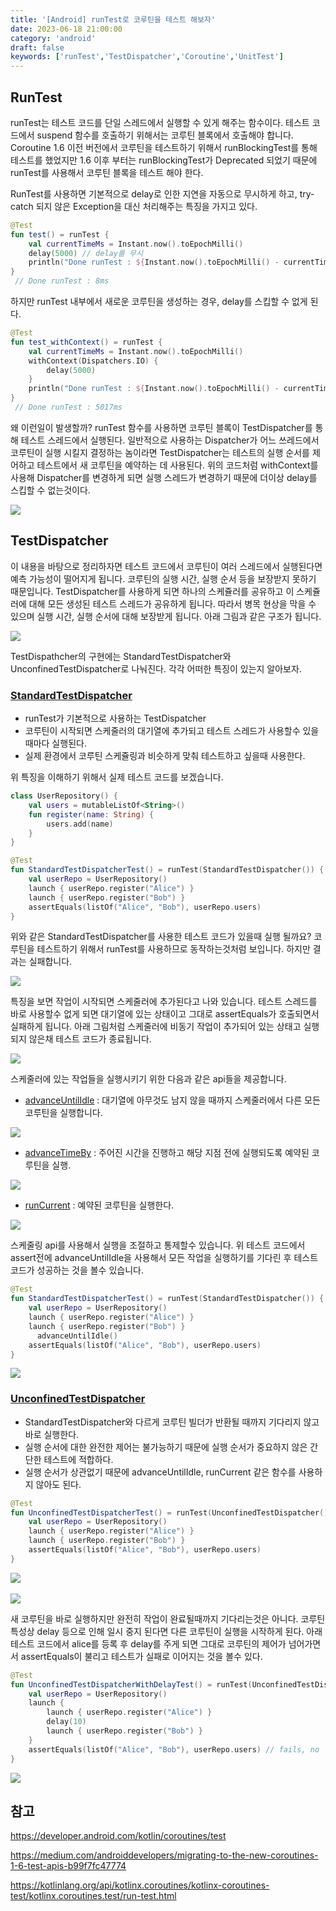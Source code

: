 ```yaml
---
title: '[Android] runTest로 코루틴을 테스트 해보자'
date: 2023-06-18 21:00:00
category: 'android'
draft: false
keywords: ['runTest','TestDispatcher','Coroutine','UnitTest']
---
```


## RunTest
runTest는 테스트 코드를 단일 스레드에서 실행할 수 있게 해주는 함수이다.
테스트 코드에서 suspend 함수를 호출하기 위해서는 코루틴 블록에서 호출해야 합니다.
Coroutine 1.6 이전 버전에서 코루틴을 테스트하기 위해서 runBlockingTest를 통해 테스트를 했었지만 1.6 이후 부터는 runBlockingTest가 Deprecated 되었기 때문에 runTest를 사용해서 코루틴 블록을 테스트 해야 한다.

RunTest를 사용하면 기본적으로 delay로 인한 지연을 자동으로 무시하게 하고, try-catch 되지 않은 Exception을 대신 처리해주는 특징을 가지고 있다.

```kotlin
@Test
fun test() = runTest {
    val currentTimeMs = Instant.now().toEpochMilli()
    delay(5000) // delay를 무시
    println("Done runTest : ${Instant.now().toEpochMilli() - currentTimeMs}ms")
}
 // Done runTest : 8ms
```

하지만 runTest 내부에서 새로운 코루틴을 생성하는 경우, delay를 스킵할 수 없게 된다.

```kotlin
@Test
fun test_withContext() = runTest {
    val currentTimeMs = Instant.now().toEpochMilli()
    withContext(Dispatchers.IO) {
        delay(5000)
    }
    println("Done runTest : ${Instant.now().toEpochMilli() - currentTimeMs}")
}
 // Done runTest : 5017ms
```

왜 이런일이 발생할까? runTest 함수를 사용하면 코루틴 블록이 TestDispatcher를 통해 테스트 스레드에서 실행된다. 일반적으로 사용하는 Dispatcher가 어느 쓰레드에서 코루틴이 실행 시킬지 결정하는 놈이라면 TestDispatcher는 테스트의 실행 순서를 제어하고 테스트에서 새 코루틴을 예약하는 데 사용된다. 위의 코드처럼 withContext를 사용해 Dispatcher를 변경하게 되면 실행 스레드가 변경하기 때문에 더이상 delay를 스킵할 수 없는것이다.

<img src="../../assets/runtest_1.png">

## TestDispatcher
이 내용을 바탕으로 정리하자면 테스트 코드에서 코루틴이 여러 스레드에서 실행된다면 예측 가능성이 떨어지게 됩니다. 코루틴의 실행 시간, 실행 순서 등을 보장받지 못하기 때문입니다. TestDispatcher를 사용하게 되면 하나의 스케쥴러를 공유하고 이 스케쥴러에 대해 모든 생성된 테스트 스레드가 공유하게 됩니다. 따라서 병목 현상을 막을 수 있으며 실행 시간, 실행 순서에 대해 보장받게 됩니다. 아래 그림과 같은 구조가 됩니다.

<img src="../../assets/runtest_2.png">

TestDispathcher의 구현에는 StandardTestDispatcher와 UnconfinedTestDispatcher로 나눠진다. 각각 어떠한 특징이 있는지 알아보자.

### [StandardTestDispatcher](https://kotlinlang.org/api/kotlinx.coroutines/kotlinx-coroutines-test/kotlinx.coroutines.test/-standard-test-dispatcher.html)
- runTest가 기본적으로 사용하는 TestDispatcher
- 코루틴이 시작되면 스케줄러의 대기열에 추가되고 테스트 스레드가 사용할수 있을 때마다 실행된다.
- 실제 환경에서 코루틴 스케쥴링과 비슷하게 맞춰 테스트하고 싶을때 사용한다.

위 특징을 이해하기 위해서 실제 테스트 코드를 보겠습니다.
```kotlin
class UserRepository() {
    val users = mutableListOf<String>()
    fun register(name: String) {
        users.add(name)
    }
}

@Test
fun StandardTestDispatcherTest() = runTest(StandardTestDispatcher()) {
    val userRepo = UserRepository()
    launch { userRepo.register("Alice") }
    launch { userRepo.register("Bob") }
    assertEquals(listOf("Alice", "Bob"), userRepo.users)
}
```

위와 같은 StandardTestDispatcher를 사용한 테스트 코드가 있을때 실행 될까요? 코루틴을 테스트하기 위해서 runTest를 사용하므로 동작하는것처럼 보입니다. 하지만 결과는 실패합니다.

<img src="../../assets/runtest_3.png">

특징을 보면 작업이 시작되면 스케줄러에 추가된다고 나와 있습니다. 테스트 스레드를 바로 사용할수 없게 되면 대기열에 있는 상태이고 그대로 assertEquals가 호출되면서 실패하게 됩니다. 아래 그림처럼 스케줄러에 비동기 작업이 추가되어 있는 상태고 실행되지 않은채 테스트 코드가 종료됩니다.

<img src="../../assets/runtest_4.png">

스케줄러에 있는 작업들을 실행시키기 위한 다음과 같은 api들을 제공합니다.
- [advanceUntilIdle](https://kotlinlang.org/api/kotlinx.coroutines/kotlinx-coroutines-test/kotlinx.coroutines.test/-test-coroutine-scheduler/advance-until-idle.html) : 대기열에 아무것도 남지 않을 때까지 스케줄러에서 다른 모든 코루틴을 실행합니다.
  
<img src="../../assets/runtest_7.png">

- [advanceTimeBy](https://kotlin.github.io/kotlinx.coroutines/kotlinx-coroutines-test/kotlinx.coroutines.test/-test-coroutine-scheduler/advance-time-by.html) : 주어진 시간을 진행하고 해당 지점 전에 실행되도록 예약된 코루틴을 실행.
  
<img src="../../assets/runtest_6.png">

- [runCurrent](https://kotlin.github.io/kotlinx.coroutines/kotlinx-coroutines-test/kotlinx.coroutines.test/-test-coroutine-scheduler/run-current.html) : 예약된 코루틴을 실행한다.
  
<img src="../../assets/runtest_5.png">

스케줄링 api를 사용해서 실행을 조절하고 통제할수 있습니다. 위 테스트 코드에서 assert전에 advanceUntilIdle을 사용해서 모든 작업을 실행하기를 기다린 후 테스트코드가 성공하는 것을 볼수 있습니다.
```kotlin
@Test
fun StandardTestDispatcherTest() = runTest(StandardTestDispatcher()) {
    val userRepo = UserRepository()
    launch { userRepo.register("Alice") }
    launch { userRepo.register("Bob") }
	  advanceUntilIdle()
    assertEquals(listOf("Alice", "Bob"), userRepo.users)
}
```

<img src="../../assets/runtest_10.png">


### [UnconfinedTestDispatcher](https://kotlinlang.org/api/kotlinx.coroutines/kotlinx-coroutines-test/kotlinx.coroutines.test/-unconfined-test-dispatcher.html)
- StandardTestDispatcher와 다르게 코루틴 빌더가 반환될 때까지 기다리지 않고 바로 실행한다.
- 실행 순서에 대한 완전한 제어는 불가능하기 때문에 실행 순서가 중요하지 않은 간단한 테스트에 적합하다.
- 실행 순서가 상관없기 때문에 advanceUntilIdle, runCurrent 같은 함수를 사용하지 않아도 된다.
```kotlin
@Test
fun UnconfinedTestDispatcherTest() = runTest(UnconfinedTestDispatcher()) {
    val userRepo = UserRepository()
    launch { userRepo.register("Alice") }
    launch { userRepo.register("Bob") }
    assertEquals(listOf("Alice", "Bob"), userRepo.users)
}
```
<img src="../../assets/runtest_8.png">

<br>
<br>

<img src="../../assets/runtest_11.png">

새 코루틴을 바로 실행하지만 완전히 작업이 완료될때까지 기다리는것은 아니다. 코루틴 특성상 delay 등으로 인해 일시 중지 된다면 다른 코루틴이 실행을 시작하게 된다. 아래 테스트 코드에서 alice를 등록 후 delay를 주게 되면 그대로 코루틴의 제어가 넘어가면서 assertEquals이 불리고 테스트가 실패로 이어지는 것을 볼수 있다.

```kotlin
@Test
fun UnconfinedTestDispatcherWithDelayTest() = runTest(UnconfinedTestDispatcher()) {
    val userRepo = UserRepository()
    launch {
        launch { userRepo.register("Alice") }
        delay(10)
        launch { userRepo.register("Bob") }
    }
    assertEquals(listOf("Alice", "Bob"), userRepo.users) // fails, no  items emitted
}
```
<img src="../../assets/runtest_9.png">



## 참고
https://developer.android.com/kotlin/coroutines/test

https://medium.com/androiddevelopers/migrating-to-the-new-coroutines-1-6-test-apis-b99f7fc47774

https://kotlinlang.org/api/kotlinx.coroutines/kotlinx-coroutines-test/kotlinx.coroutines.test/run-test.html

